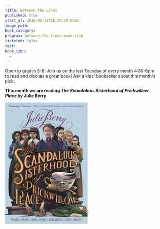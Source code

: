 ```yaml
---
title: Between the Lines
published: true
start_at: 2016-05-31T16:30:00.000Z
image_path:
book_category:
program: between-the-lines-book-club
ticketed: false
test:
book_isbn:
  -
---
```



Open to grades 5-8. Join us on the last Tuesday of every month 4:30-6pm to read and discuss a great book! Ask a kids' bookseller about this month's pick.

**This month we are reading *The Scandalous Sisterhood of Prickwillow Place* by Julie Berry**

![](/uploads/versions/9781250073396---x----272-400x---.jpg)